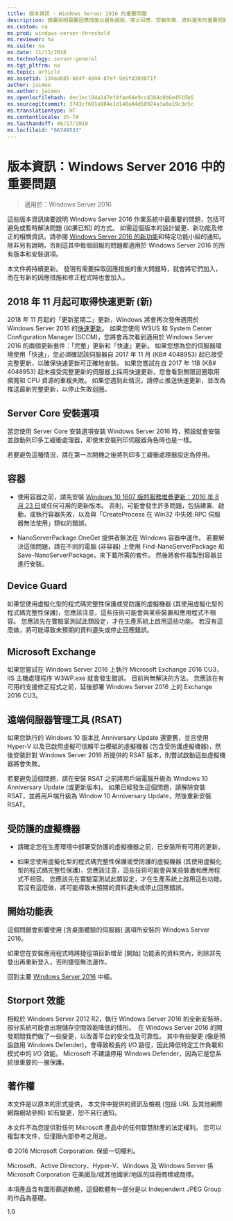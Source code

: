 ```yaml
---
title: 版本資訊 - Windows Server 2016 的重要問題
description: 摘要說明需要因應措施以避免損毀、停止回應、安裝失敗、資料遺失的重要問題。
ms.custom: na
ms.prod: windows-server-threshold
ms.reviewer: na
ms.suite: na
ms.date: 11/13/2018
ms.technology: server-general
ms.tgt_pltfrm: na
ms.topic: article
ms.assetid: 134aab85-664f-4d44-87ef-9e5fd389071f
author: jaimeo
ms.author: jaimeo
ms.openlocfilehash: dec1ec184a147ef4fae64e9cc4384c0b6e4510b6
ms.sourcegitcommit: 3743cf691a984e1d140a04d50924a3a0a19c3e5c
ms.translationtype: HT
ms.contentlocale: zh-TW
ms.lasthandoff: 06/17/2019
ms.locfileid: "66749533"
---
```

# <a name="release-notes-important-issues-in-windows-server-2016"></a>版本資訊：Windows Server 2016 中的重要問題

>適用於：Windows Server 2016

這些版本資訊摘要說明 Windows Server 2016 作業系統中最重要的問題，包括可避免或暫時解決問題 (如果已知) 的方式。 如需這個版本的設計變更、新功能及修正的相關資訊，請參閱 [Windows Server 2016 的新功能](whats-new-in-windows-server-2016.md)和特定功能小組的通知。 除非另有說明，否則這其中每個回報的問題都適用於 Windows Server 2016 的所有版本和安裝選項。

本文件將持續更新。 發現有需要採取因應措施的重大問題時，就會將它們加入，而在有新的因應措施和修正程式時也會加入。

## <a name="express-updates-available-starting-in-november-2018-new"></a>2018 年 11 月起可取得快速更新 (新)

2018 年 11 月起的「更新星期二」更新，Windows 將會再次發佈適用於 Windows Server 2016 的[快速更新](express-updates.md)。 如果您使用 WSUS 和 System Center Configuration Manager (SCCM)，您將會再次看到適用於 Windows Server 2016 的兩個更新套件：「完整」更新和「快速」更新。 如果您想為您的伺服器環境使用「快速」，您必須確認該伺服器自 2017 年 11 月 (KB# 4048953) 起已接受完整更新，以確保快速更新可正確地安裝。 如果您嘗試在自 2017 年 11B (KB# 4048953) 起未接受完整更新的伺服器上採用快速更新，您會看到無限迴圈取用頻寬和 CPU 資源的重複失敗。 如果您遇到此情況，請停止推送快速更新，並改為推送最新完整更新，以停止失敗迴圈。

## <a name="server-core-installation-option"></a>Server Core 安裝選項

[comment]: # (ID:370; Submitter: amason; state: 已核准)

當您使用 Server Core 安裝選項安裝 Windows Server 2016 時，預設就會安裝並啟動列印多工緩衝處理器，即使未安裝列印伺服器角色時也是一樣。

若要避免這種情況，請在第一次開機之後將列印多工緩衝處理器設定為停用。

## <a name="containers"></a>容器

[comment]: # (ID:371; Submitter: taylorb; state: 已核准)
- 使用容器之前，請先安裝 [Windows 10 1607 版的服務堆疊更新：2016 年 8 月 23 日](https://support.microsoft.com/en-us/kb/3176936)或任何可用的更新版本。 否則，可能會發生許多問題，包括建置、啟動，或執行容器失敗，以及與「CreateProcess 在 Win32 中失敗:RPC 伺服器無法使用」類似的錯誤。

[comment]: # (ID:373; Submitter: plang; state: 已核准)
- NanoServerPackage OneGet 提供者無法在 Windows 容器中運作。 若要解決這個問題，請在不同的電腦 (非容器) 上使用 Find-NanoServerPackage 和 Save-NanoServerPackage，來下載所需的套件。 然後將套件複製到容器並進行安裝。

## <a name="device-guard"></a>Device Guard

[comment]: # (ID:369; Submitter: nirb; state: 已核准)
如果您使用虛擬化型的程式碼完整性保護或受防護的虛擬機器 (其使用虛擬化型的程式碼完整性保護)，您應該注意，這些技術可能會與某些裝置和應用程式不相容。 您應該先在實驗室測試此類設定，才在生產系統上啟用這些功能。 若沒有這麼做，將可能導致未預期的資料遺失或停止回應錯誤。

## <a name="microsoft-exchange"></a>Microsoft Exchange

[comment]: # (ID:375; Submitter: wgries; state: 已核准)
如果您嘗試在 Windows Server 2016 上執行 Microsoft Exchange 2016 CU3，IIS 主機處理程序 W3WP.exe 就會發生錯誤。 目前尚無解決的方法。 您應該在有可用的支援修正程式之前，延後部署 Windows Server 2016 上的 Exchange 2016 CU3。

## <a name="remote-server-administration-tools-rsat"></a>遠端伺服器管理工具 (RSAT)

[comment]: # (ID:374; Submitter: ryanpu; state: 已核准)
如果您執行的 Windows 10 版本比 Anniversary Update 還要舊，並且使用 Hyper-V 以及已啟用虛擬可信賴平台模組的虛擬機器 (包含受防護虛擬機器)，然後安裝針對 Windows Server 2016 所提供的 RSAT 版本，則嘗試啟動這些虛擬機器將會失敗。

若要避免這個問題，請在安裝 RSAT 之前將用戶端電腦升級為 Windows 10 Anniversary Update (或更新版本)。 如果已經發生這個問題，請解除安裝 RSAT，並將用戶端升級為 Window 10 Anniversary Update，然後重新安裝 RSAT。

## <a name="shielded-virtual-machines"></a>受防護的虛擬機器

[comment]: # (ID:369; Submitter: nirb; state: 已核准)  
- 請確定您在生產環境中部署受防護的虛擬機器之前，已安裝所有可用的更新。

- 如果您使用虛擬化型的程式碼完整性保護或受防護的虛擬機器 (其使用虛擬化型的程式碼完整性保護)，您應該注意，這些技術可能會與某些裝置和應用程式不相容。 您應該先在實驗室測試此類設定，才在生產系統上啟用這些功能。 若沒有這麼做，將可能導致未預期的資料遺失或停止回應錯誤。

## <a name="start-menu"></a>開始功能表

[comment]: # (ID:372; Submitter: samli; state: 已核准)
這個問題會影響使用 [含桌面體驗的伺服器] 選項所安裝的 Windows Server 2016。

如果您在安裝應用程式時將捷徑項目新增至 [開始]  功能表的資料夾內，則除非先登出再重新登入，否則捷徑無法運作。

回到主要 [Windows Server 2016](Windows-Server-2016.md) 中樞。

## <a name="storport-performance"></a>Storport 效能

相較於 Windows Server 2012 R2，執行 Windows Server 2016 的全新安裝時，部分系統可能會出現儲存空間效能降低的情形。  在 Windows Server 2016 的開發期間我們做了一些變更，以改善平台的安全性及可靠性。 其中有些變更 (像是預設啟用 Windows Defender)，會導致較長的 I/O 路徑，因此降低特定工作負載和模式中的 I/O 效能。 Microsoft 不建議停用 Windows Defender，因為它是您系統很重要的一層保護。  

## <a name="copyright"></a>著作權

本文件是以原本的形式提供， 本文件中提供的資訊及檢視 (包括 URL 及其他網際網路網站參照) 如有變更，恕不另行通知。  

本文件不為您提供對任何 Microsoft 產品中的任何智慧財產的法定權利。 您可以複製本文件，但僅限內部參考之用途。  

&copy; 2016 Microsoft Corporation. 保留一切權利。  

Microsoft、Active Directory、Hyper-V、Windows 及 Windows Server 係 Microsoft Corporation 在美國及/或其他國家/地區的註冊商標或商標。  

本項產品含有圖形篩選軟體，這個軟體有一部分是以 Independent JPEG Group 的作品為基礎。  

1.0
